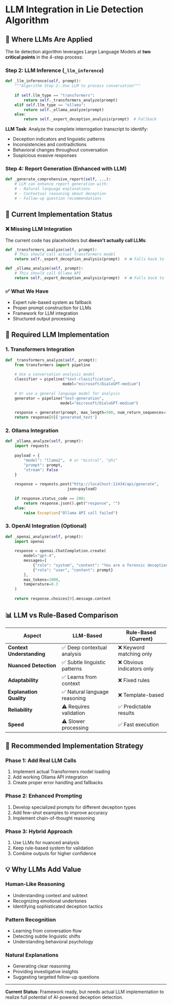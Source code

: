 # LLM Integration in Lie Detection Algorithm

## 🧠 Where LLMs Are Applied

The lie detection algorithm leverages Large Language Models at **two critical points** in the 4-step process:

### **Step 2: LLM Inference (`_llm_inference`)**
```python
def _llm_inference(self, prompt):
    """Algorithm Step 2: Use LLM to process conversation"""
    
    if self.llm_type == "transformers":
        return self._transformers_analyze(prompt)
    elif self.llm_type == "ollama":
        return self._ollama_analyze(prompt)
    else:
        return self._expert_deception_analysis(prompt)  # Fallback
```

**LLM Task**: Analyze the complete interrogation transcript to identify:
- Deception indicators and linguistic patterns
- Inconsistencies and contradictions
- Behavioral changes throughout conversation
- Suspicious evasive responses

### **Step 4: Report Generation (Enhanced with LLM)**
```python
def _generate_comprehensive_report(self, ...):
    # LLM can enhance report generation with:
    # - Natural language explanations
    # - Contextual reasoning about deception
    # - Follow-up question recommendations
```

## 🔧 Current Implementation Status

### **❌ Missing LLM Integration**
The current code has placeholders but **doesn't actually call LLMs**:

```python
def _transformers_analyze(self, prompt):
    # This should call actual Transformers model
    return self._expert_deception_analysis(prompt)  # ❌ Falls back to rules

def _ollama_analyze(self, prompt):
    # This should call Ollama API
    return self._expert_deception_analysis(prompt)  # ❌ Falls back to rules
```

### **✅ What We Have**
- Expert rule-based system as fallback
- Proper prompt construction for LLMs
- Framework for LLM integration
- Structured output processing

## 🚀 Required LLM Implementation

### **1. Transformers Integration**
```python
def _transformers_analyze(self, prompt):
    from transformers import pipeline
    
    # Use a conversation analysis model
    classifier = pipeline("text-classification", 
                         model="microsoft/DialoGPT-medium")
    
    # Or use a general language model for analysis
    generator = pipeline("text-generation", 
                        model="microsoft/DialoGPT-medium")
    
    response = generator(prompt, max_length=500, num_return_sequences=1)
    return response[0]['generated_text']
```

### **2. Ollama Integration** 
```python
def _ollama_analyze(self, prompt):
    import requests
    
    payload = {
        "model": "llama2",  # or "mistral", "phi"
        "prompt": prompt,
        "stream": False
    }
    
    response = requests.post("http://localhost:11434/api/generate", 
                           json=payload)
    
    if response.status_code == 200:
        return response.json().get("response", "")
    else:
        raise Exception("Ollama API call failed")
```

### **3. OpenAI Integration (Optional)**
```python
def _openai_analyze(self, prompt):
    import openai
    
    response = openai.ChatCompletion.create(
        model="gpt-4",
        messages=[
            {"role": "system", "content": "You are a forensic deception expert."},
            {"role": "user", "content": prompt}
        ],
        max_tokens=1000,
        temperature=0.3
    )
    
    return response.choices[0].message.content
```

## 📊 LLM vs Rule-Based Comparison

| Aspect | LLM-Based | Rule-Based (Current) |
|--------|-----------|---------------------|
| **Context Understanding** | ✅ Deep contextual analysis | ❌ Keyword matching only |
| **Nuanced Detection** | ✅ Subtle linguistic patterns | ❌ Obvious indicators only |
| **Adaptability** | ✅ Learns from context | ❌ Fixed rules |
| **Explanation Quality** | ✅ Natural language reasoning | ❌ Template-based |
| **Reliability** | ⚠️ Requires validation | ✅ Predictable results |
| **Speed** | ⚠️ Slower processing | ✅ Fast execution |

## 🎯 Recommended Implementation Strategy

### **Phase 1: Add Real LLM Calls**
1. Implement actual Transformers model loading
2. Add working Ollama API integration  
3. Create proper error handling and fallbacks

### **Phase 2: Enhanced Prompting**
1. Develop specialized prompts for different deception types
2. Add few-shot examples to improve accuracy
3. Implement chain-of-thought reasoning

### **Phase 3: Hybrid Approach**
1. Use LLMs for nuanced analysis
2. Keep rule-based system for validation
3. Combine outputs for higher confidence

## 💡 Why LLMs Add Value

### **Human-Like Reasoning**
- Understanding context and subtext
- Recognizing emotional undertones
- Identifying sophisticated deception tactics

### **Pattern Recognition**
- Learning from conversation flow
- Detecting subtle linguistic shifts
- Understanding behavioral psychology

### **Natural Explanations**
- Generating clear reasoning
- Providing investigative insights
- Suggesting targeted follow-up questions

---

**Current Status**: Framework ready, but needs actual LLM implementation to realize full potential of AI-powered deception detection.